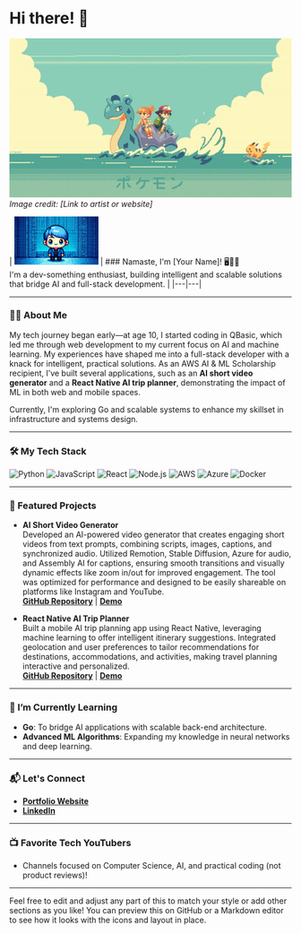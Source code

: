 # Hi there! 👋

![Pokemon GIF](pokemon.gif)
*Image credit: [Link to artist or website]*

| <img src="Designer.jpeg" width="150" alt="Pixel Avatar"> | ### Namaste, I'm [Your Name]! 🖥️👨‍💻  
I'm a dev-something enthusiast, building intelligent and scalable solutions that bridge AI and full-stack development. |
|---|---|

---

### 👨‍💻 About Me
My tech journey began early—at age 10, I started coding in QBasic, which led me through web development to my current focus on AI and machine learning. My experiences have shaped me into a full-stack developer with a knack for intelligent, practical solutions. As an AWS AI & ML Scholarship recipient, I’ve built several applications, such as an **AI short video generator** and a **React Native AI trip planner**, demonstrating the impact of ML in both web and mobile spaces.  

Currently, I'm exploring Go and scalable systems to enhance my skillset in infrastructure and systems design.

---

### 🛠️ My Tech Stack

![Python](https://img.shields.io/badge/Python-3776AB?style=for-the-badge&logo=python&logoColor=white)
![JavaScript](https://img.shields.io/badge/JavaScript-F7DF1E?style=for-the-badge&logo=javascript&logoColor=black)
![React](https://img.shields.io/badge/React-20232A?style=for-the-badge&logo=react&logoColor=61DAFB)
![Node.js](https://img.shields.io/badge/Node.js-339933?style=for-the-badge&logo=node.js&logoColor=white)
![AWS](https://img.shields.io/badge/AWS-232F3E?style=for-the-badge&logo=amazon-aws&logoColor=white)
![Azure](https://img.shields.io/badge/Azure-0078D4?style=for-the-badge&logo=microsoft-azure&logoColor=white)
![Docker](https://img.shields.io/badge/Docker-2496ED?style=for-the-badge&logo=docker&logoColor=white)

<!-- Add more icons for other tools you use, but keep it concise -->

---

### 📂 Featured Projects

- **AI Short Video Generator**  
  Developed an AI-powered video generator that creates engaging short videos from text prompts, combining scripts, images, captions, and synchronized audio. Utilized Remotion, Stable Diffusion, Azure for audio, and Assembly AI for captions, ensuring smooth transitions and visually dynamic effects like zoom in/out for improved engagement. The tool was optimized for performance and designed to be easily shareable on platforms like Instagram and YouTube.  
  **[GitHub Repository](#)** | **[Demo](#)**

- **React Native AI Trip Planner**  
  Built a mobile AI trip planning app using React Native, leveraging machine learning to offer intelligent itinerary suggestions. Integrated geolocation and user preferences to tailor recommendations for destinations, accommodations, and activities, making travel planning interactive and personalized.  
  **[GitHub Repository](#)** | **[Demo](#)**

---

### 🌱 I’m Currently Learning
- **Go**: To bridge AI applications with scalable back-end architecture.
- **Advanced ML Algorithms**: Expanding my knowledge in neural networks and deep learning.

---

### 📬 Let's Connect
- **[Portfolio Website](#)**  
- **[LinkedIn](#)**  

---

### 📺 Favorite Tech YouTubers
- Channels focused on Computer Science, AI, and practical coding (not product reviews)!

---

Feel free to edit and adjust any part of this to match your style or add other sections as you like! You can preview this on GitHub or a Markdown editor to see how it looks with the icons and layout in place.
